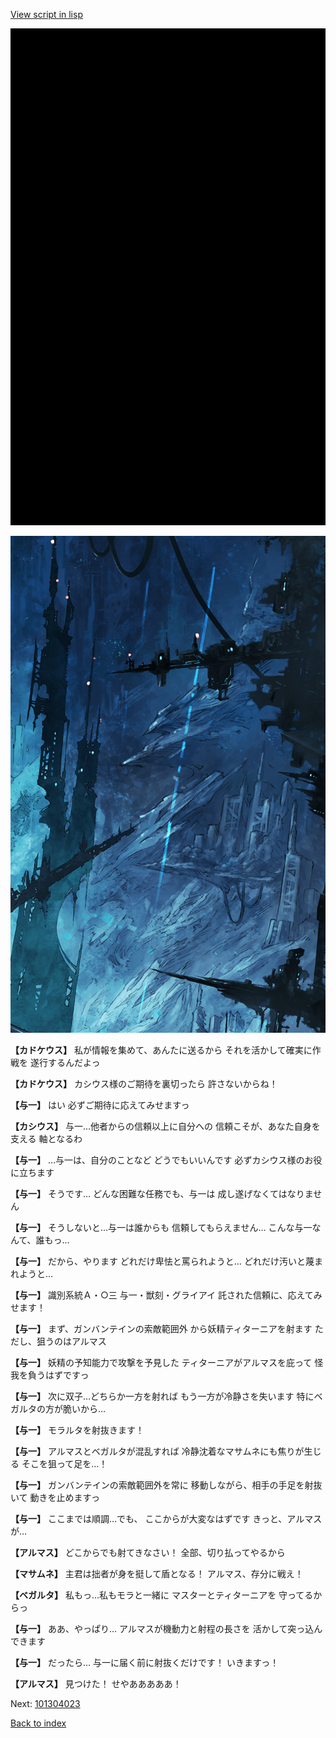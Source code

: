 [View script in lisp](../scripts/101304021.txt)

![bg_black.png](../images/backgrounds/bg_black.png)

![underground_world_1.png](../images/backgrounds/underground_world_1.png)

**【カドケウス】**
私が情報を集めて、あんたに送るから
それを活かして確実に作戦を
遂行するんだよっ

**【カドケウス】**
カシウス様のご期待を裏切ったら
許さないからね！

**【与一】**
はい
必ずご期待に応えてみせますっ

**【カシウス】**
与一…他者からの信頼以上に自分への
信頼こそが、あなた自身を支える
軸となるわ

**【与一】**
…与一は、自分のことなど
どうでもいいんです
必ずカシウス様のお役に立ちます

**【与一】**
そうです…
どんな困難な任務でも、与一は
成し遂げなくてはなりません

**【与一】**
そうしないと…与一は誰からも
信頼してもらえません…
こんな与一なんて、誰もっ…

**【与一】**
だから、やります
どれだけ卑怯と罵られようと…
どれだけ汚いと蔑まれようと…

**【与一】**
識別系統Ａ・○三
与一・獣刻・グライアイ
託された信頼に、応えてみせます！

**【与一】**
まず、ガンバンテインの索敵範囲外
から妖精ティターニアを射ます
ただし、狙うのはアルマス

**【与一】**
妖精の予知能力で攻撃を予見した
ティターニアがアルマスを庇って
怪我を負うはずですっ

**【与一】**
次に双子…どちらか一方を射れば
もう一方が冷静さを失います
特にベガルタの方が脆いから…

**【与一】**
モラルタを射抜きます！

**【与一】**
アルマスとベガルタが混乱すれば
冷静沈着なマサムネにも焦りが生じる
そこを狙って足を…！

**【与一】**
ガンバンテインの索敵範囲外を常に
移動しながら、相手の手足を射抜いて
動きを止めますっ

**【与一】**
ここまでは順調…でも、
ここからが大変なはずです
きっと、アルマスが…

**【アルマス】**
どこからでも射てきなさい！
全部、切り払ってやるから

**【マサムネ】**
主君は拙者が身を挺して盾となる！
アルマス、存分に戦え！

**【ベガルタ】**
私もっ…私もモラと一緒に
マスターとティターニアを
守ってるからっ

**【与一】**
ああ、やっぱり…
アルマスが機動力と射程の長さを
活かして突っ込んできます

**【与一】**
だったら…
与一に届く前に射抜くだけです！
いきますっ！

**【アルマス】**
見つけた！
せやあああああ！

Next: [101304023](101304023.md)

[Back to index](index.md)

